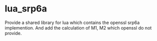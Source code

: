 # lua_srp6a
Provide a shared library for lua which contains the openssl srp6a implemention. And add the calculation of M1, M2 which openssl do not provide.
